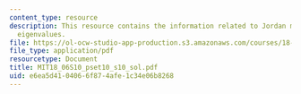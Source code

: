 ```yaml
---
content_type: resource
description: This resource contains the information related to Jordan matrices and
  eigenvalues.
file: https://ol-ocw-studio-app-production.s3.amazonaws.com/courses/18-06-linear-algebra-spring-2010/e6ea5d4104066f874afe1c34e06b8268_MIT18_06S10_pset10_s10_sol.pdf
file_type: application/pdf
resourcetype: Document
title: MIT18_06S10_pset10_s10_sol.pdf
uid: e6ea5d41-0406-6f87-4afe-1c34e06b8268
---
```

